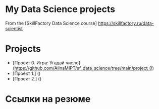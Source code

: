 # My Data Science projects

From the [SkillFactory Data Science course] https://skillfactory.ru/data-scientist

# Projects
* [Проект 0. Игра: Угадай число] (https://github.com/AlinaMIPT/sf_data_science/tree/main/project_0)
* [Проект 1.] ()
* [Проект 2.] ()


# Ссылки на резюме